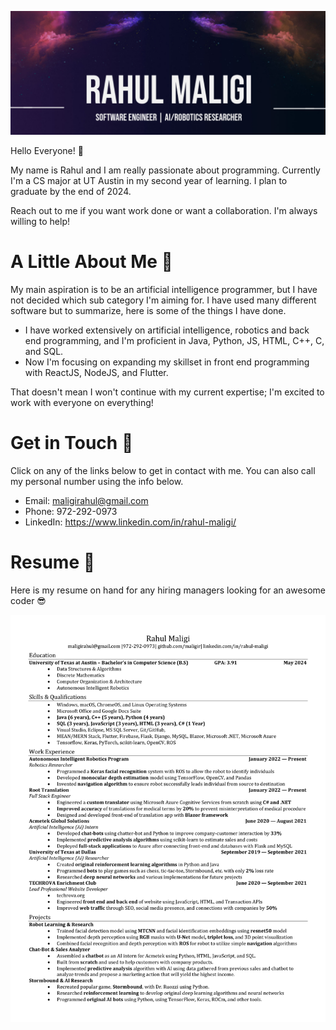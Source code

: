 ![alt text](https://github.com/maligir/maligir/blob/main/Banner.png)

Hello Everyone! :wave:

My name is Rahul and I am really passionate about programming. Currently I'm a CS major at UT Austin in my second year of learning. I plan to graduate by the end of 2024.

Reach out to me if you want work done or want a collaboration. I'm always willing to help!

# A Little About Me :boy:

My main aspiration is to be an artificial intelligence programmer, but I have not decided which sub category I'm aiming for. I have used many different software but to summarize, here is some of the things I have done.

* I have worked extensively on artificial intelligence, robotics and back end programming, and I'm proficient in Java, Python, JS, HTML, C++, C, and SQL.
* Now I'm focusing on expanding my skillset in front end programming with ReactJS, NodeJS, and Flutter.

That doesn't mean I won't continue with my current expertise; I'm excited to work with everyone on everything!

# Get in Touch :call_me_hand:

Click on any of the links below to get in contact with me. You can also call my personal number using the info below.

* Email: maligirahul@gmail.com
* Phone: 972-292-0973
* LinkedIn: https://www.linkedin.com/in/rahul-maligi/

# Resume :page_with_curl:

Here is my resume on hand for any hiring managers looking for an awesome coder :sunglasses:

![alt text](https://github.com/maligir/maligir/blob/main/Rahul%20Maligi_Resume_05-01-2022-1.png)
